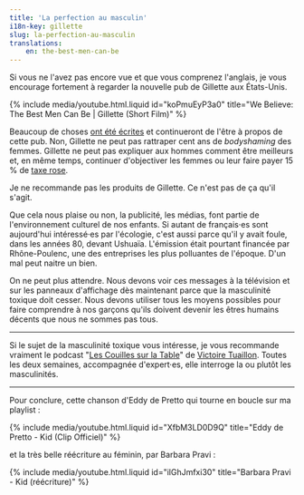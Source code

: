 ```yaml
---
title: 'La perfection au masculin'
i18n-key: gillette
slug: la-perfection-au-masculin
translations:
    en: the-best-men-can-be
---
```


Si vous ne l'avez pas encore vue et que vous comprenez l'anglais, je vous
encourage fortement à regarder la nouvelle pub de Gillette aux États-Unis.

<!-- more -->

{% include media/youtube.html.liquid id="koPmuEyP3a0" title="We Believe: The Best Men Can Be | Gillette (Short Film)" %}

Beaucoup de choses
[ont été écrites](http://cheekmagazine.fr/societe/pub-gillette-masculinistes/)
et continueront de l'être à propos de cette pub. Non, Gillette ne peut pas
rattraper cent ans de _bodyshaming_ des femmes. Gillette ne peut pas expliquer
aux hommes comment être meilleurs et, en même temps, continuer d'objectiver les
femmes ou leur faire payer 15 % de
[taxe rose](https://www.neonmag.fr/produits-pour-femmes-plus-chers-la-taxe-rose-existe-t-elle-vraiment-505677.html).

Je ne recommande pas les produits de Gillette. Ce n'est pas de ça qu'il s'agit.

Que cela nous plaise ou non, la publicité, les médias, font partie de
l'environnement culturel de nos enfants. Si autant de français·es sont
aujourd'hui intéressé·es par l'écologie, c'est aussi parce qu'il y avait foule,
dans les années 80, devant Ushuaïa. L'émission était pourtant financée par
Rhône-Poulenc, une des entreprises les plus polluantes de l'époque. D'un mal
peut naitre un bien.

On ne peut plus attendre. Nous devons voir ces messages à la télévision et sur
les panneaux d'affichage dès maintenant parce que la masculinité toxique doit
cesser. Nous devons utiliser tous les moyens possibles pour faire comprendre à
nos garçons qu'ils doivent devenir les êtres humains décents que nous ne sommes
pas tous.

---

Si le sujet de la masculinité toxique vous intéresse, je vous recommande
vraiment le podcast
"[Les Couilles sur la Table](https://www.binge.audio/category/les-couilles-sur-la-table/)"
de [Victoire Tuaillon](https://twitter.com/vtuaillon). Toutes les deux semaines,
accompagnée d'expert·es, elle interroge la ou plutôt les masculinités.

---

Pour conclure, cette chanson d'Eddy de Pretto qui tourne en boucle sur ma
playlist :

{% include media/youtube.html.liquid id="XfbM3LD0D9Q" title="Eddy de Pretto - Kid (Clip Officiel)" %}

et la très belle réécriture au féminin, par Barbara Pravi :

{% include media/youtube.html.liquid id="ilGhJmfxi30" title="Barbara Pravi - Kid (réécriture)" %}

